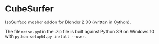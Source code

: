 CubeSurfer
==========

IsoSurface mesher addon for Blender 2.93 (written in Cython).

The file `mciso.pyd` in the .zip file is built against Python 3.9 on Windows 10 with `python setup64.py install --user`.
